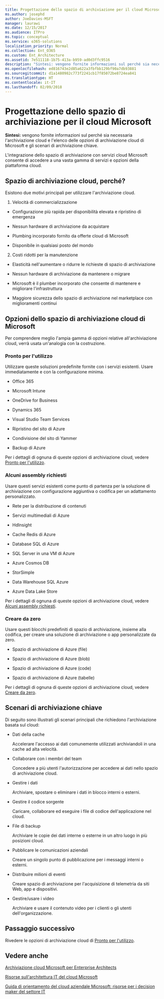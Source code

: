 ```yaml
---
title: Progettazione dello spazio di archiviazione per il cloud Microsoft
ms.author: josephd
author: JoeDavies-MSFT
manager: laurawi
ms.date: 12/15/2017
ms.audience: ITPro
ms.topic: conceptual
ms.service: o365-solutions
localization_priority: Normal
ms.collection: Ent_O365
ms.custom: Ent_Architecture
ms.assetid: 7e511118-1b75-413a-b959-ad0d3ffc9516
description: "Sintesi: vengono fornite informazioni sul perché sia necessaria l'archiviazione cloud e l'elenco delle opzioni di archiviazione cloud di Microsoft e gli scenari di archiviazione chiave."
ms.openlocfilehash: ed816743e2d85a622a3fbfbb129bf90a7db93881
ms.sourcegitcommit: d1a1480982c773f2241cb17f85072be8724ea841
ms.translationtype: HT
ms.contentlocale: it-IT
ms.lasthandoff: 02/09/2018
---
```

# <a name="designing-storage-for-the-microsoft-cloud"></a>Progettazione dello spazio di archiviazione per il cloud Microsoft

 **Sintesi:** vengono fornite informazioni sul perché sia necessaria l'archiviazione cloud e l'elenco delle opzioni di archiviazione cloud di Microsoft e gli scenari di archiviazione chiave.
  
L'integrazione dello spazio di archiviazione con servizi cloud Microsoft consente di accedere a una vasta gamma di servizi e opzioni della piattaforma cloud.
  
## <a name="why-cloud-storage"></a>Spazio di archiviazione cloud, perché?

Esistono due motivi principali per utilizzare l'archiviazione cloud.
  
1. Velocità di commercializzazione
    
  - Configurazione più rapida per disponibilità elevata e ripristino di emergenza
    
  - Nessun hardware di archiviazione da acquistare
    
  - Plumbing incorporato fornito da offerte cloud di Microsoft
    
  - Disponibile in qualsiasi posto del mondo
    
2. Costi ridotti per la manutenzione
    
  - Elasticità nell'aumentare o ridurre le richieste di spazio di archiviazione
    
  - Nessun hardware di archiviazione da mantenere o migrare
    
  - Microsoft è il plumber incorporato che consente di mantenere e migliorare l'infrastruttura
    
  - Maggiore sicurezza dello spazio di archiviazione nel marketplace con miglioramenti continui
    
## <a name="microsoft-cloud-storage-options"></a>Opzioni dello spazio di archiviazione cloud di Microsoft

Per comprendere meglio l'ampia gamma di opzioni relative all'archiviazione cloud, verrà usata un'analogia con la costruzione.
  
### <a name="move-in-ready"></a>Pronto per l'utilizzo

Utilizzare queste soluzioni predefinite fornite con i servizi esistenti. Usare immediatamente e con la configurazione minima.
  
- Office 365
    
- Microsoft Intune
    
- OneDrive for Business
    
- Dynamics 365
    
- Visual Studio Team Services
    
- Ripristino del sito di Azure
    
- Condivisione del sito di Yammer
    
- Backup di Azure
    
Per i dettagli di ognuna di queste opzioni di archiviazione cloud, vedere [Pronto per l'utilizzo](move-in-ready.md).
  
### <a name="some-assembly-required"></a>Alcuni assembly richiesti

Usare questi servizi esistenti come punto di partenza per la soluzione di archiviazione con configurazione aggiuntiva o codifica per un adattamento personalizzato.
  
- Rete per la distribuzione di contenuti
    
- Servizi multimediali di Azure
    
- HdInsight
    
- Cache Redis di Azure
    
- Database SQL di Azure
    
- SQL Server in una VM di Azure
    
- Azure Cosmos DB
    
- StorSimple
    
- Data Warehouse SQL Azure
    
- Azure Data Lake Store
    
Per i dettagli di ognuna di queste opzioni di archiviazione cloud, vedere [Alcuni assembly richiesti](some-assembly-required.md).
  
### <a name="build-from-the-ground-up"></a>Creare da zero

Usare questi blocchi predefiniti di spazio di archiviazione, insieme alla codifica, per creare una soluzione di archiviazione o app personalizzate da zero.
  
- Spazio di archiviazione di Azure (file)
    
- Spazio di archiviazione di Azure (blob)
    
- Spazio di archiviazione di Azure (code)
    
- Spazio di archiviazione di Azure (tabelle)
    
Per i dettagli di ognuna di queste opzioni di archiviazione cloud, vedere [Creare da zero](build-from-the-ground-up.md).
  
## <a name="key-storage-scenarios"></a>Scenari di archiviazione chiave

Di seguito sono illustrati gli scenari principali che richiedono l'archiviazione basata sul cloud:
  
- Dati della cache
    
    Accelerare l'accesso ai dati comunemente utilizzati archiviandoli in una cache ad alta velocità.
    
- Collaborare con i membri del team
    
    Concedere a più utenti l'autorizzazione per accedere ai dati nello spazio di archiviazione cloud.
    
- Gestire i dati
    
    Archiviare, spostare o eliminare i dati in blocco interni o esterni.
    
- Gestire il codice sorgente
    
    Caricare, collaborare ed eseguire i file di codice dell'applicazione nel cloud.
    
- File di backup
    
    Archiviare le copie dei dati interne o esterne in un altro luogo in più posizioni cloud.
    
- Pubblicare le comunicazioni aziendali
    
    Creare un singolo punto di pubblicazione per i messaggi interni o esterni.
    
- Distribuire milioni di eventi
    
    Creare spazio di archiviazione per l'acquisizione di telemetria da siti Web, app e dispositivi.
    
- Gestire/usare i video
    
    Archiviare e usare il contenuto video per i clienti o gli utenti dell'organizzazione.
    
## <a name="next-step"></a>Passaggio successivo

Rivedere le opzioni di archiviazione cloud di [Pronto per l'utilizzo](move-in-ready.md).
  
## <a name="see-also"></a>Vedere anche

[Archiviazione cloud Microsoft per Enterprise Architects](microsoft-cloud-storage-for-enterprise-architects.md)
  
[Risorse sull'architettura IT del cloud Microsoft](microsoft-cloud-it-architecture-resources.md)

[Guida di orientamento del cloud aziendale Microsoft: risorse per i decision maker del settore IT](https://sway.com/FJ2xsyWtkJc2taRD)


